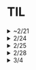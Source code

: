 # TIL

<details>
    <summary> ~2/21 </summary>
## Memo

- `ls`
- `mkdir`
- `cd`
- `-v` 등 명령어 정리 필요
- `md`

---

## Tutorial01: 개발 서버 확인

### 개발 서버 실행
```bash
$ python3 manage.py runserver
```

---

### **오류 상황**

```python
from django.contrib import admin
from django.urls import path

urlpatterns = [
    path("polls/", include("polls.urls")),
    path('admin/', admin.site.urls),
]
```

- `include()`는 `django.urls` 모듈에 포함된 기능으로 **import** 해야만 사용 가능

**수정 코드:**
```python
from django.contrib import admin
from django.urls import include, path

urlpatterns = [
    path("polls/", include("polls.urls")),
    path('admin/', admin.site.urls),
]
```

---

### **URL 설정 설명**
- **`path()`**: Django에 URL을 지정
- **`include()`**: 각 앱의 `urls.py`를 메인 `urls.py`에 포함 (재사용 용이, 유지보수 목적)

---

## Tutorial02: 데이터베이스 설정 및 모델 생성

### 데이터베이스 설정
**`djtest/settings.py`**
```python
TIME_ZONE = 'Asia/Seoul'
```

---

### 모델 생성
**`polls/models.py`**

    class 모델이름(models.Modle): //models 로 모델이 데이터베이스에 저장
        필드이름1 = modesl.필드타입(필드옵션)
        필드이름2 = modesl.필드타입(필드옵션)

```python
class Question(models.Model):
    question_text = models.CharField(max_length=200)  # 200자 제한
    pub_date = models.DateTimeField("date published")
```

- **`models.CharField`**: 글자 수 제한 (반드시 최대 글자수를 지정해야 함)
- **`models.DateTimeField`**: 날짜와 시간 입력 (text input이 두개 생성됨)

---

### ForeignKey 사용 예시
```python
class Choice(models.Model):
    question = models.ForeignKey(Question, on_delete=models.CASCADE)
    choice_text = models.CharField(max_length=200)
    votes = models.IntegerField(default=0)
```

- **`models.ForeignKey`**: 다른 모델에 대한 링크 정의 (테이블 간 관계 설정, 테이블의 특정 데이터를 참조함)
- **`on_delete` 옵션**:
  - `models.CASCADE`: 부모 객체 삭제 시 자식 객체도 삭제 (기본)
  - `models.PROTECT`: 부모 객체 삭제 불가
  - `models.SET_NULL`: 부모 객체 삭제 시 `NULL` 설정
  - `models.SET_DEFAULT`: 부모 객체 삭제 시 기본값 설정
  - `models.DO_NOTHING`: 아무 일도 하지 않음

- **`models.IntegerField`**: 정수 데이터를 저장(0부터)
---

### 앱 등록
**`djtest/settings.py`**
```python
INSTALLED_APPS = [
    "polls.apps.PollsConfig"  # polls 앱 추가
]
```

---

### Migration (데이터베이스 반영)
데이터베이스에 새로 만든 모델을 추가하는 행위

```bash
$ python3 manage.py migrate
```

---

### Shell 호출
```bash
$ python3 manage.py shell
```

- Django 환경에서 Python 코드를 직접 실행할 수 있는 대화형 인터프리터
- Django 모델, 데이터베이스 설정 등을 바로 실행 가능
(그런데 왜 Shell 을 호출해야할까?)

https://docs.djangoproject.com/en/5.1/intro/tutorial02/
<Br>
    -q.save, q.id // 이해x 우선 입력

    >>> Question.objects.all()
    <QuerySet [<Question: Question object (1)>]> #이렇게 출력됨

---

### 메서드 추가 (사람이 읽기 쉽게)
**`polls/models.py`**
```python
def __str__(self):
    return self.question_text
```

- 모델에 `__str__()` 메서드를 추가하여 대화형 프롬프트에서 읽기 쉽게 출력

---

### 시간 관련 메서드 추가
```python
def was_published_recently(self):
    return self.pub_date >= timezone.now() - datetime.timedelta(days=1)
```

- **`timezone.now()`**: 현재 시간 반환
- 이후 대화형 shell에 하기 내역 입력
- 선택 문항 추가 후 삭제
- c 명령어 

---

### Admin
    admin , yeonjoo.chi@beautyselection.co.kr , 1234qwer

**`polls/admin.py`**


`from .models import Question`로 모델을 가져오고(import) 

`admin.site.register(Question)` 로 모델을 등록을 완료 해야 관리자 페이지에 노출됨

---

## Tutorial03: 뷰 생성

뷰 Views : 
- 화면을 만들어서 보여주는 역할
- 사용자가 url 을 입력하면 해당 url에 연결된 View 함수를 실행함


#우선 튜토리얼 따라서.. 2차에는 f"{}로 작성하기

    path("<int:question_id>/vote/", views.vote, name="vote"),

---
**`polls/views.py`**

```python
def index(request):
    latest_question_list = Question.objects.order_by("-pub_date")[:5]
    output = ", ".join([q.question_text for q in latest_question_list]) #질문 내역이 a, b, c ... 이런식으로 보여짐
    return HttpResponse(output)
```

- `-pub_date`(발행 날짜)를 기준으로 내림차순 정렬 (`pub_date` 오름차순 정렬)
- `[:5]` 정렬된 데이터 중 앞에서부터 5개

---

### 탬플릿

```python
from django.http import HttpResponse
from django.template import loader

from .models import Question


def index(request):
    latest_question_list = Question.objects.order_by("-pub_date")[:5]
    template = loader.get_template("polls/index.html")
    context = {
        "latest_question_list": latest_question_list,
    }
    return HttpResponse(template.render(context, request))
```

- `template = loader.get_template("#.html")` ##.html 템플릿으로 불러옴
- `context`넘겨줄 데이터 내용

---
#### shortcuts / render()

- HttpResponse()은 코드가 길어져 관리가 어려움
- html 파일을 불러와서 사용하기 때문에 뷰 함수에서는 데이터만 준비하면 됨


#### shortcuts / get_object_or_404, render
    question = get_object_or_404(Question, pk=question_id)

- question 변수에 다음 질문 객체를 넣음
- Queestion 모델에서 `question_id` 에 해당하는 데이터를 가져오고, 만약 데이터가 없으면 404 에러 페이지가 자동으로 뜸
- pk=id
---

-뷰와 템플릿의 관계
- 뷰 : 모델과 템플릿을 연결하는 역할(?)
- 템플릿 : 꾸

---
하드코딩된 부분 변수로 바꾸기

```polls/index.html```

    <li><a href="/polls/{{ question.id }}/">{{ question.question_text }}</a></li>

- 하드코딩
- url 구조가 바뀌면 모든 html 파일 수정 필요. 유지보수 힘듬

<br>

    <li><a href="{% url 'detail' question.id %}">{{question.question_text}}</a></li>

- {% url %} 방식
- 'detail' - `polls/urls.py` 에서 `path("<int:question_id>/", views.detail, name="detail"),` 로 개발자가 지정함 (name 부분임)

<br>

#### Url 경로 바꿀때는 템플릿 (x)

```polls/urls.py``` 여기서 수정

    path("이런식으로/<int:question_id>/results/", views.results, name="results"),

---

#### namespace
`polls/urls.py` 

app_name = "polls" 로 지정하여

    <li><a href="{% url 'polls:detail' question.id %}">{{question.question_text}}</a></li>

- 'polls:detail' -앱 네임 지정한 다음엔 이렇게 경로를 안바꿔주면 오류남 (NoReverseMatch at /polls/)

## Tutorial04: 앱 작성하기

#### 폼 form 

`polls/detail.html` 투표 상세 생성 (detail 너무 많아서 헷갈림...)

{% csrf_token %} form 바로 아래 작성, 보안용

`forloop.counter` for 태그 반복 횟수 

---

```python
from django.db.models import F
from django.http import HttpResponse, HttpResponseRedirect
from django.shortcuts import get_object_or_404, render
from django.urls import reverse

from .models import Choice, Question


# ...
def vote(request, question_id):
    question = get_object_or_404(Question, pk=question_id)
    try:
        selected_choice = question.choice_set.get(pk=request.POST["choice"])
    except (KeyError, Choice.DoesNotExist):
        return render(
            request,
            "polls/detail.html",
            {
                "question": question,
                "error_message": "You didn't select a choice.",
            },
        )
    else:
        selected_choice.votes = F("votes") + 1
        selected_choice.save()
        return HttpResponseRedirect(reverse("polls:results", args=(question.id,)))
```

* F - 데이터베이스 연산을 위해 
* selected_choice.votes = F("votes") + 1 - 데이터베이스 votes에 1을 증가시킴


* HttpResponseRedirect - 사용자를 다른 url로 이동시킴
* reverse - url 하드코딩 없이 url 이름으로 이동 (이해x???)

* try ... except ... else

`try`<br>
    - name="choice" 인 값을 가져오게 함


`except` 오류가 있다면<Br>
    - `KeyError` 아무것도 선택하지 않음<Br>
    - `Choice.DoesNotExist` 선택한 항목이 데이터베이스에 없음

`else` 오류가 없다면<br>
    - 데이버베이스에 1 증가, 데이터베이스에 저장, 결과 페이지로 이동

---
클래스형 뷰는 다음 사이클에서 진행
---


* mtv - 장고 기본 구조
* mvc

clinet<->server
    request/ response


<hr/>
pep-8
pep

Web Framework : 어떤 사이트를 만들더라도 필요한 공통적인 작업을 미리해둔 소프트웨어 (jsp, flask 등)
라이브러러

<hr>
form의 method
https method

</details>

<details>
<summary>2/24</summary>
## Tutorial 2차

### 설치

    % django-admin startproject myproject .
마지막에 .을 찍어야 myproject 해당 폴더에 생성됨 (안찍으면 my~폴더 안에 my~폴더가 또 생김)

settings.py : 프로젝트에 운영하는 데 필요한 설정들
urls.py : 사용자가 접속하는 패스에 따라서 그 요청(접속)을 어떻게, 누가 처리할 것인지 지정을 함(라우팅)
manage.py : 프로젝트를 진행하는 데 필요한 기능, 유틸리티 파일

    % manage.py runserver 8888

http://localhost:8000/ 가 이미 사용 중일 경우 -> 대신해서 포트 번호 8888에서 실행

project>app>view 흐름 이해
- 어플리케이션은 app 단위에서 구현
- app 안에 view 안에 함수들로 어플리케이션을 구체적으로 구현함

- 사용자가 각 각의 경로로 접속하면, 그 경로를 project의 url.py 에 지정한 app의 url.py로 위임 -> 지정된 app의 url.py을 통해 그 app의 view - 안의 함수로 위임되어 작업 진행 -> db가 필요한 경우 app의 model을 통해서 사용 -> 최종적으로 클라이언트에게 응답 (html, xml, json 형태로)


### 라우팅 Routing

- 사용자가 접속한 경로를 어떻게 처리할 것인가
- 장고에서는 project의 urls.py 가 가장 큰 틀의 라우팅을 하고 -> 앱 -> 특정 함수로 위임

- 라우팅 실습

`myproject/urls.py`
```python
from django.contrib import admin
from django.urls import path, include

urlpatterns = [
    path('admin/', admin.site.urls),
    path('', include('myapp.urls'))
]
```

`myapp/urls.py`
```python
from django.urls import path
from myapp import views

urlpatterns = [
    path('',views.index),
    path('create/',views.create),
    path('read/<id>/',views.read)
]
```
**오류 상황**<br>
패스 끝에 / 유무로 url이 제대로 불러와 지지 않을 수 있음
`path('read/<id>',views.read)` 오류 발생
`path('read/<id>/',views.read)` 정상 작동



`myapp/views.py`
```python
from django.shortcuts import render, HttpResponse

def index(request):
    return HttpResponse('Welcome!')

def create(request):
    return HttpResponse('Create!')

def read(request, id):
    return HttpResponse('Read!'+id)
```
</details>

<details>
    <summary>2/25</summary>
## CRUD : 시스템의 기본 관리 기능 (create, read, update, delete)

### Read ###

```python
from django.shortcuts import render, HttpResponse

topics = [
    {'id':1, 'title':'routing', 'body':'Routing is ..'},
    {'id':2, 'title':'veiw', 'body':'View is ..'},
    {'id':3, 'title':'model', 'body':'Model is ..'},
]

def HtmlTemplate(articleTag):
    global topics
    ol = ''
    for topic in topics:
        ol += f'<li><a href="/read/{topic["id"]}">{topic["title"]}</a></li>'
    return f'''
       <html>
        <body>
        <h1><a href="/">Django</a></h1>
            <ol>
                {ol}
            </ol>
        {articleTag}
        </body>
        </html>                 
    '''

def index(request):
    article = '''
    <h2>Welcome</h2>
    hello, django
    '''
    return HttpResponse(HtmlTemplate(article))

def read(request, id):
    global topics
    article = ''
    for topic in topics:
        if topic['id'] == int(id):
            article = f'<h2>{topic["title"]}</h2>{topic["body"]}'
    return HttpResponse(HtmlTemplate(article))

def create(request):
    return HttpResponse('Create!')
```

### Create

```python
...

def create(request):
    article = '''
    <form action="/create/">
        <p><input type="text" name="title" placeholder="title"></p>
        <p><textarea name="body" placeholder="body"></textarea></p>
        <p><input type="submit"></p>
    </form>
'''
    return HttpResponse(HtmlTemplate(article))
```

-get 방식: 브라우저가 서버로부터 데이터를 읽어오는 방식

/?title=ㅇㅇ&body=ㅇㅇㅇ : `` 변경하는 방식 <큰일남...

-post 방식: 브라우저

method="get" : 기본값, 
method="post" :

### request response object
```python
from django.shortcuts import render, HttpResponse, redirect
from django.views.decorators.csrf import csrf_exempt

nextID = 4
topics = [
    {'id':1, 'title':'routing', 'body':'Routing is ..'},
    {'id':2, 'title':'veiw', 'body':'View is ..'},
    {'id':3, 'title':'model', 'body':'Model is ..'},
]

def HtmlTemplate(articleTag):
    global topics
    ol = ''
    for topic in topics:
        ol += f'<li><a href="/read/{topic["id"]}">{topic["title"]}</a></li>'
    return f'''
       <html>
        <body>
        <h1><a href="/">Django</a></h1>
            <ol>
                {ol}
            </ol>
        {articleTag}
        <ul>
            <li><a href="/create/">create</a></li>
        </ul>
        </body>
        </html>                 
    '''

def index(request):
    article = '''
    <h2>Welcome</h2>
    hello, django
    '''
    return HttpResponse(HtmlTemplate(article))

def read(request, id):
    global topics
    article = ''
    for topic in topics:
        if topic['id'] == int(id):
            article = f'<h2>{topic["title"]}</h2>{topic["body"]}'
    return HttpResponse(HtmlTemplate(article))

@csrf_exempt
def create(request):
    global nextID
    # print('request.method', request.method)
    if request.method == "GET":
        article = '''
        <form action="/create/" method="post">
            <p><input type="text" name="title" placeholder="title"></p>
            <p><textarea name="body" placeholder="body"></textarea></p>
            <p><input type="submit"></p>
        </form>
    '''
        return HttpResponse(HtmlTemplate(article))
    elif request.method == "POST":
        title = request.POST['title']
        body = request.POST['body']
        newTopic = {'id':nextID, 'title':title, 'body':body}
        topics.append(newTopic)
        url = '/read/'+str(nextID)
        nextID = nextID + 1
        return redirect(url)
```

### delete

path('delete/',views.delete, name='delete') 패스 추가

```python
@csrf_exempt
def delete(request):
    global topics
    if request.method == "POST":
        id = request.POST['id']
        newTopics = []
        for topic in topics:
            if topic['id'] != int(id):
                newTopics.append(topic)
        topics = newTopics
        return redirect('/')
```
</details>

<details>
        <summary>2/28</summary>

### update

    path('update/<id>/',views.update, name='update'), 패스 추가

```python
@csrf_exempt
def update(request, id):
    global topics
    if request.method == "GET":
        for topic in topics:
            if topic['id'] == int(id):
                selectedTopic = {
                    'title':topic['title'],
                    'body':topic['body']}
        article = f'''
        <form action="/update/{id}/" method="post">
            <p><input type="text" name="title" placeholder="title" value={selectedTopic['title']}></p>
            <p><textarea name="body" placeholder="body">{selectedTopic['body']}</textarea></p>
            <p><input type="submit"></p>
        </form>
    '''
        return HttpResponse(HtmlTemplate(article, id))
    elif request.method =="POST":
        title = request.POST['title']
        body = request.POST['body']
        for topic in topics:
            if topic['id'] == int(id):
                topic['title'] = title
                topic['body'] = body
        return redirect(f'/read/{id}')
```

update 너무 어려움...

</details>

<details>
    <summary>3/4</summary>

#### JAVASCRIPT
### 변수 선언 var, let, const
재선언 : 중복선언
재할당 : 값 변경

    var x = 1;
    var x = 2; // 가능
    x = 3;     // 가능

    let y = 1;
    let y = 2; // ❌ 에러 (재선언 불가)
    y = 3;     // 가능

    const z = 1;
    const z = 2; // ❌ 에러 (재선언 불가)
    z = 3;      // ❌ 에러 (재할당 불가)


`var` 재선언 가능o, 재할당o <- 덮어쓰기 발생<br>
`let` 변수 재선언 불가x, 재할당 가능o <br>
`const` 변수 재선언 불가x, 재할당 불가x

### 정규식

1,000 단위마다 , 추가하는 함수

```javascript
function numberWithCommas(x) {
  return x.toString().replace(/\B(?=(\d{3})+(?!\d))/g, ',');
}
```

```javascript
"총 금액: 1000원, 할인: 200원".replace(/\d+/g, function(match) {
    return Number(match).toLocaleString();
});
```

toLocaleString() 메서드는 숫자나 날짜 객체를 문자열로 변환할 때 사용

정규식 연습하기 : 
https://kevinitcoding.tistory.com/entry/%EC%A0%95%EA%B7%9C-%ED%91%9C%ED%98%84%EC%8B%9D%EC%9D%B4%EB%9E%80

</details>